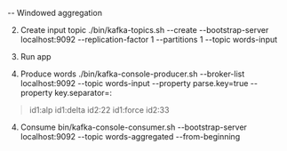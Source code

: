 -- Windowed aggregation

2. Create input topic
 ./bin/kafka-topics.sh --create --bootstrap-server localhost:9092 --replication-factor 1 --partitions 1 --topic words-input

3. Run app

4. Produce words
 ./bin/kafka-console-producer.sh --broker-list localhost:9092 --topic words-input --property parse.key=true --property key.separator=:
 >id1:alp
 >id1:delta
 >id2:22
 >id1:force
 >id2:33

 4. Consume
  bin/kafka-console-consumer.sh --bootstrap-server localhost:9092 --topic words-aggregated --from-beginning


